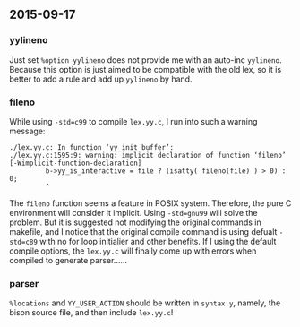 ## 2015-09-17

### yylineno

Just set `%option yylineno` does not provide me with an auto-inc `yylineno`.
Because this option is just aimed to be compatible with the old lex, so it is better to add a rule and add up `yylineno` by hand.

### fileno

While using `-std=c99` to compile `lex.yy.c`, I run into such a warning message:

```
./lex.yy.c: In function ‘yy_init_buffer’:
./lex.yy.c:1595:9: warning: implicit declaration of function ‘fileno’ [-Wimplicit-function-declaration]
         b->yy_is_interactive = file ? (isatty( fileno(file) ) > 0) : 0;
         ^
```

The `fileno` function seems a feature in POSIX system. Therefore, the pure C environment will consider it implicit. Using `-std=gnu99` will solve the problem.
But it is suggested not modifying the original commands in makefile, and I notice that the original compile command is using defualt `-std=c89`
with no for loop initialier and other benefits. If I using the default compile options, the `lex.yy.c` will finally come up with errors
when compiled to generate parser......

### parser

`%locations` and `YY_USER_ACTION` should be written in `syntax.y`, namely, the bison source file, and then include `lex.yy.c`!

